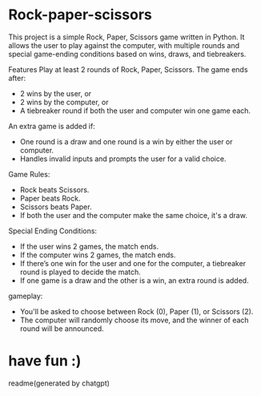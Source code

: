 # Rock-paper-scissors
This project is a simple Rock, Paper, Scissors game written in Python. It allows the user to play against the computer, with multiple rounds and special game-ending conditions based on wins, draws, and tiebreakers.

Features
Play at least 2 rounds of Rock, Paper, Scissors.
The game ends after:

- 2 wins by the user, or
- 2 wins by the computer, or
- A tiebreaker round if both the user and computer win one game each.

An extra game is added if:
- One round is a draw and one round is a win by either the user or computer.
- Handles invalid inputs and prompts the user for a valid choice.

Game Rules:

- Rock beats Scissors.
- Paper beats Rock.
- Scissors beats Paper.
- If both the user and the computer make the same choice, it's a draw.

Special Ending Conditions:

- If the user wins 2 games, the match ends.
- If the computer wins 2 games, the match ends.
- If there’s one win for the user and one for the computer, a tiebreaker round is played to decide the match.
- If one game is a draw and the other is a win, an extra round is added.

gameplay:
- You'll be asked to choose between Rock (0), Paper (1), or Scissors (2).
- The computer will randomly choose its move, and the winner of each round will be announced.

 # have fun :)
 readme(generated by chatgpt)
